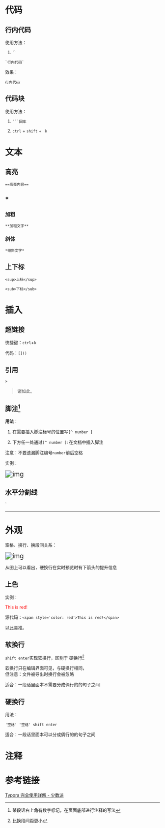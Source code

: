 # 代码

## 行内代码

使用方法：

1. **``** 

```
`行内代码`
```

效果：

`行内代码`



## 代码块

使用方法：

1. ```
   ```回车
   ```

2. `ctrl`  +  `shift`  +  ` k`



# 文本

## 高亮

```
==高亮内容==
```



## \*



### 加粗

`**加粗文字**`



### 斜体

`*倾斜文字*`



## 上下标

`<sup>上标</sup>`

`<sub>下标</sub>`

# 插入

## 超链接

快捷键：`ctrl`+`k`

代码：`[]()`



## 引用

`>   `

> 诸如此。



## 脚注[^ 2 ]

**用法**：

1. 在需要插入脚注标号的位置写`[^ number ]`

2. 下方任一处通过`[^ number ]:`在文档中插入脚注

注意：不要遗漏脚注编号`number`前后空格



实例：

<img src="https://cdn.sspai.com/2019/05/24/5f82606e6d89fe1eb24705c4ca6b895d.png?imageView2/2/w/1120/q/90/interlace/1/ignore-error/1" alt="img" style="zoom:150%;" />



## 水平分割线

`<hr>



# 外观

空格、换行、换段间关系：

<img src="https://cdn.sspai.com/2019/05/24/5c2fbaa53b27666a7fd0b07ac3e100bf.png?imageView2/2/w/1120/q/90/interlace/1/ignore-error/1" alt="img" style="zoom:150%;" />

从图上可以看出，硬换行在实时预览时有下箭头的提升信息



## 上色

实例：

<span style='color: red'>This is red!</span>

源代码：`<span style='color: red'>This is red!</span>`



以此类推。



## 软换行

`shift enter`实现软换行，区别于 硬换行[^ 1 ]

软换行只在编辑界面可见，与硬换行相同，  
但注意：文件被导出时换行会被忽略



适合：一段话里面本不需要分成俩行的的句子之间



## 硬换行

用法：

`'空格' '空格' shift enter`

适合：一段话里面本可以分成俩行的的句子之间



# 注释

[^ 1 ]:比换段间距更小
[^ 2 ]:某段话右上角有数字标记，在页面底部进行注释的写法



# 参考链接

[Typora 完全使用详解 - 少数派](https://sspai.com/post/54912)

